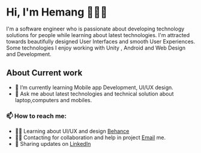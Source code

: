 # Hi, I'm Hemang 👋👨‍💻

I'm a software engineer who is passionate about developing technology solutions for people while learning about latest technologies. I'm attracted towards beautifully designed User Interfaces and smooth User Experiences. Some technologies I enjoy working with Unity , Android and Web Design and Development. 


## About Current work
- 🌱 I’m currently learning Mobile app Development, UI/UX design.
- 💬 Ask me about latest technologies and technical solution about laptop,computers and mobiles.
### 📫 How to reach me:
- 👨‍🎨 Learning about UI/UX and design <a href="https://www.behance.net/hemangmaan">Behance</a>
- 👨‍💻 Contacting for collaboration and help in project <a href="mailto: hemangmaan@gmail.com">Email</a> me.
- 🤗 Sharing updates on <a href="https://www.linkedin.com/in/hemangmaan">LinkedIn</a>

